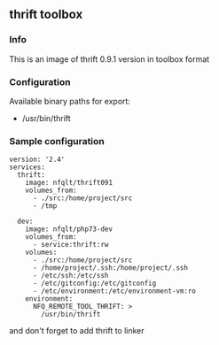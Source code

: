 ## thrift toolbox

### Info
This is an image of thrift 0.9.1 version in toolbox format


### Configuration
Available binary paths for export:

- /usr/bin/thrift


### Sample configuration
```
version: '2.4'
services:
  thrift:
    image: nfqlt/thrift091
    volumes_from:
      - ./src:/home/project/src
      - /tmp

  dev:
    image: nfqlt/php73-dev
    volumes_from:
      - service:thrift:rw
    volumes:
      - ./src:/home/project/src
      - /home/project/.ssh:/home/project/.ssh
      - /etc/ssh:/etc/ssh
      - /etc/gitconfig:/etc/gitconfig
      - /etc/environment:/etc/environment-vm:ro
    environment:
      NFQ_REMOTE_TOOL_THRIFT: >
        /usr/bin/thrift
```

and don't forget to add thrift to linker

